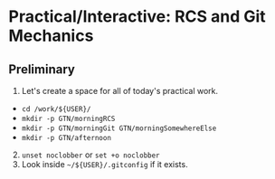 
# Practical/Interactive: RCS and Git Mechanics

## Preliminary

1. Let's create a space for all of today's practical work.
  - `cd /work/${USER}/`
  - `mkdir -p GTN/morningRCS`
  - `mkdir -p GTN/morningGit GTN/morningSomewhereElse`
  - `mkdir -p GTN/afternoon`
2. `unset noclobber` or `set +o noclobber`
3. Look inside `~/${USER}/.gitconfig` if it exists.
